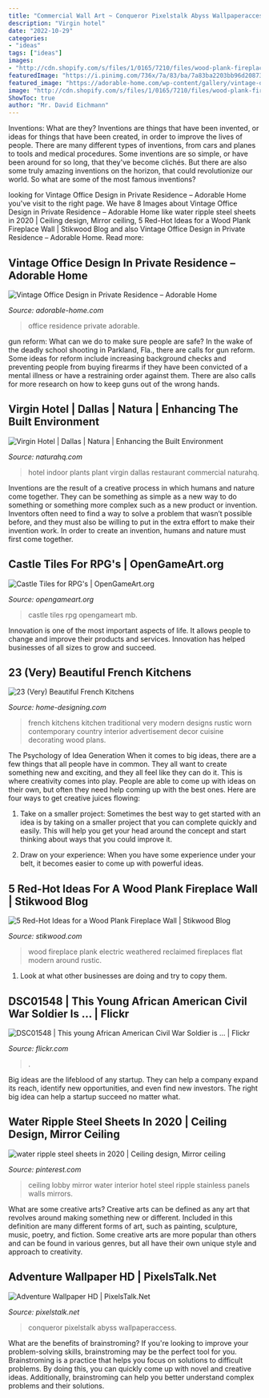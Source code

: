 ```yaml
---
title: "Commercial Wall Art ~ Conqueror Pixelstalk Abyss Wallpaperaccess"
description: "Virgin hotel"
date: "2022-10-29"
categories:
- "ideas"
tags: ["ideas"]
images:
- "http://cdn.shopify.com/s/files/1/0165/7210/files/wood-plank-fireplace-wall-around-electric-flat-panel-fireplace_1024x1024.jpg?v=1540243240"
featuredImage: "https://i.pinimg.com/736x/7a/83/ba/7a83ba2203bb96d20873f9a6de221be2.jpg"
featured_image: "https://adorable-home.com/wp-content/gallery/vintage-office-design-in-private-residence/vintage-office-design-5.jpg"
image: "http://cdn.shopify.com/s/files/1/0165/7210/files/wood-plank-fireplace-wall-around-electric-flat-panel-fireplace_1024x1024.jpg?v=1540243240"
ShowToc: true
author: "Mr. David Eichmann"
---
```



Inventions: What are they?
Inventions are things that have been invented, or ideas for things that have been created, in order to improve the lives of people. There are many different types of inventions, from cars and planes to tools and medical procedures. Some inventions are so simple, or have been around for so long, that they've become clichés. But there are also some truly amazing inventions on the horizon, that could revolutionize our world. So what are some of the most famous inventions?

	

		
looking for Vintage Office Design in Private Residence – Adorable Home you've visit to the right page. We have 8 Images about Vintage Office Design in Private Residence – Adorable Home like water ripple steel sheets in 2020 | Ceiling design, Mirror ceiling, 5 Red-Hot Ideas for a Wood Plank Fireplace Wall | Stikwood Blog and also Vintage Office Design in Private Residence – Adorable Home. Read more:
		
    
## Vintage Office Design In Private Residence – Adorable Home

<img loading=lazy src="https://adorable-home.com/wp-content/gallery/vintage-office-design-in-private-residence/vintage-office-design-5.jpg" onerror="this.onerror=null;this.src='https://tse4.mm.bing.net/th?id=OIP.J2Ty8HFXwN-fX4jfNGRkcAHaJ4&amp;pid=15.1';" alt="Vintage Office Design in Private Residence – Adorable Home">

_Source: adorable-home.com_

>office residence private adorable. 

	

gun reform: What can we do to make sure people are safe?
In the wake of the deadly school shooting in Parkland, Fla., there are calls for gun reform. Some ideas for reform include increasing background checks and preventing people from buying firearms if they have been convicted of a mental illness or have a restraining order against them. There are also calls for more research on how to keep guns out of the wrong hands.

    
## Virgin Hotel | Dallas | Natura | Enhancing The Built Environment

<img loading=lazy src="https://naturahq.com/wp-content/uploads/2020/05/virgin_hotel_dallas-indoor_plant_design-naturaHQ.png" onerror="this.onerror=null;this.src='https://tse4.mm.bing.net/th?id=OIP.HxzBI913NhX-08kf5kS_0gHaK-&amp;pid=15.1';" alt="Virgin Hotel | Dallas | Natura | Enhancing the Built Environment">

_Source: naturahq.com_

>hotel indoor plants plant virgin dallas restaurant commercial naturahq. 

	

Inventions are the result of a creative process in which humans and nature come together. They can be something as simple as a new way to do something or something more complex such as a new product or invention. Inventors often need to find a way to solve a problem that wasn’t possible before, and they must also be willing to put in the extra effort to make their invention work. In order to create an invention, humans and nature must first come together.

    
## Castle Tiles For RPG&#039;s | OpenGameArt.org

<img loading=lazy src="http://opengameart.org/sites/default/files/CastleExample_3.png" onerror="this.onerror=null;this.src='https://tse4.mm.bing.net/th?id=OIP.WaJFFmF8SakXSk3UT2OAHQHaHZ&amp;pid=15.1';" alt="Castle Tiles for RPG&#039;s | OpenGameArt.org">

_Source: opengameart.org_

>castle tiles rpg opengameart mb. 

	

Innovation is one of the most important aspects of life. It allows people to change and improve their products and services. Innovation has helped businesses of all sizes to grow and succeed.

    
## 23 (Very) Beautiful French Kitchens

<img loading=lazy src="http://cdn.home-designing.com/wp-content/uploads/2009/06/traditional-worn-look-kitchen.jpg" onerror="this.onerror=null;this.src='https://tse1.mm.bing.net/th?id=OIP.lIbakl7VPemL6UrpQc8G_QHaEs&amp;pid=15.1';" alt="23 (Very) Beautiful French Kitchens">

_Source: home-designing.com_

>french kitchens kitchen traditional very modern designs rustic worn contemporary country interior advertisement decor cuisine decorating wood plans. 

	

The Psychology of Idea Generation
When it comes to big ideas, there are a few things that all people have in common. They all want to create something new and exciting, and they all feel like they can do it. This is where creativity comes into play. People are able to come up with ideas on their own, but often they need help coming up with the best ones. Here are four ways to get creative juices flowing:
1. Take on a smaller project: Sometimes the best way to get started with an idea is by taking on a smaller project that you can complete quickly and easily. This will help you get your head around the concept and start thinking about ways that you could improve it.

2. Draw on your experience: When you have some experience under your belt, it becomes easier to come up with powerful ideas.

    
## 5 Red-Hot Ideas For A Wood Plank Fireplace Wall | Stikwood Blog

<img loading=lazy src="http://cdn.shopify.com/s/files/1/0165/7210/files/wood-plank-fireplace-wall-around-electric-flat-panel-fireplace_1024x1024.jpg?v=1540243240" onerror="this.onerror=null;this.src='https://tse1.mm.bing.net/th?id=OIP.oQkl943_EF5VJK0KN0Q1kQHaLI&amp;pid=15.1';" alt="5 Red-Hot Ideas for a Wood Plank Fireplace Wall | Stikwood Blog">

_Source: stikwood.com_

>wood fireplace plank electric weathered reclaimed fireplaces flat modern around rustic. 

	

1. Look at what other businesses are doing and try to copy them.

    
## DSC01548 | This Young African American Civil War Soldier Is … | Flickr

<img loading=lazy src="https://live.staticflickr.com/36/81519748_10f1235ae8_b.jpg" onerror="this.onerror=null;this.src='https://tse3.mm.bing.net/th?id=OIP.G1cWv4pPlKapGhUxYiPzFgHaJ4&amp;pid=15.1';" alt="DSC01548 | This young African American Civil War Soldier is … | Flickr">

_Source: flickr.com_

>. 

	

Big ideas are the lifeblood of any startup. They can help a company expand its reach, identify new opportunities, and even find new investors. The right big idea can help a startup succeed no matter what.

    
## Water Ripple Steel Sheets In 2020 | Ceiling Design, Mirror Ceiling

<img loading=lazy src="https://i.pinimg.com/736x/7a/83/ba/7a83ba2203bb96d20873f9a6de221be2.jpg" onerror="this.onerror=null;this.src='https://tse4.mm.bing.net/th?id=OIP.Xc-kctv4wygRJrax4KYeRwHaJ3&amp;pid=15.1';" alt="water ripple steel sheets in 2020 | Ceiling design, Mirror ceiling">

_Source: pinterest.com_

>ceiling lobby mirror water interior hotel steel ripple stainless panels walls mirrors. 

	

What are some creative arts?
Creative arts can be defined as any art that revolves around making something new or different. Included in this definition are many different forms of art, such as painting, sculpture, music, poetry, and fiction. Some creative arts are more popular than others and can be found in various genres, but all have their own unique style and approach to creativity.

    
## Adventure Wallpaper HD | PixelsTalk.Net

<img loading=lazy src="https://www.pixelstalk.net/wp-content/uploads/2016/09/Art-Adventure-Fantasy-Wallpaper.jpg" onerror="this.onerror=null;this.src='https://tse1.mm.bing.net/th?id=OIP.exDttBoVDCi_22QdQKG_nQHaEK&amp;pid=15.1';" alt="Adventure Wallpaper HD | PixelsTalk.Net">

_Source: pixelstalk.net_

>conqueror pixelstalk abyss wallpaperaccess. 

	

What are the benefits of brainstroming?
If you're looking to improve your problem-solving skills, brainstroming may be the perfect tool for you. Brainstroming is a practice that helps you focus on solutions to difficult problems. By doing this, you can quickly come up with novel and creative ideas. Additionally, brainstroming can help you better understand complex problems and their solutions.

